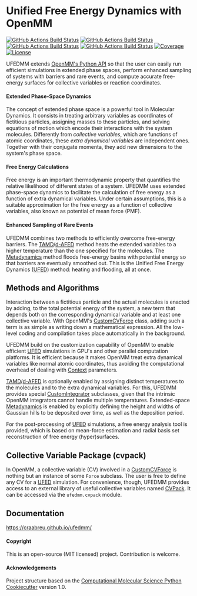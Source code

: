 Unified Free Energy Dynamics with OpenMM
========================================

[//]: # (Badges)
[![GitHub Actions Build Status](https://github.com/craabreu/ufedmm/workflows/Linux/badge.svg)](https://github.com/craabreu/ufedmm/actions?query=workflow%3ALinux)
[![GitHub Actions Build Status](https://github.com/craabreu/ufedmm/workflows/MacOS/badge.svg)](https://github.com/craabreu/ufedmm/actions?query=workflow%3AMacOS)
[![GitHub Actions Build Status](https://github.com/craabreu/ufedmm/workflows/Windows/badge.svg)](https://github.com/craabreu/ufedmm/actions?query=workflow%3AWindows)
[![GitHub Actions Build Status](https://github.com/craabreu/ufedmm/workflows/Docs/badge.svg)](https://craabreu.github.io/ufedmm/)
[![Coverage](https://craabreu.github.io/ufedmm/coverage/coverage.svg)](https://craabreu.github.io/ufedmm/coverage/)
[![License](https://img.shields.io/badge/License-MIT-yellowgreen.svg?style=flat)](https://github.com/craabreu/ufedmm/blob/main/LICENSE.md)

UFEDMM extends [OpenMM's Python API] so that the user can easily run
efficient simulations in extended phase spaces, perform enhanced sampling
of systems with barriers and rare events, and compute accurate free-energy
surfaces for collective variables or reaction coordinates.

#### Extended Phase-Space Dynamics

The concept of extended phase space is a powerful tool in Molecular
Dynamics. It consists in treating arbitrary variables as coordinates of
fictitious particles, assigning masses to these particles, and solving
equations of motion which encode their interactions with the system
molecules. Differently from _collective variables_, which are functions
of atomic coordinates, these _extra dynamical variables_ are independent
ones. Together with their conjugate momenta, they add new dimensions to
the system's phase space.

#### Free Energy Calculations

Free energy is an important thermodynamic property that quantifies the
relative likelihood of different states of a system. UFEDMM uses
extended phase-space dynamics to facilitate the calculation of free
energy as a function of extra dynamical variables. Under certain
assumptions, this is a suitable approximation for the free energy as
a function of collective variables, also known as potential of mean
force (PMF).

#### Enhanced Sampling of Rare Events

UFEDMM combines two methods to efficiently overcome free-energy barriers.
The [TAMD]/[d-AFED] method heats the extended variables to a higher
temperature than the one specified for the molecules. The [Metadynamics]
method floods free-energy basins with potential energy so that barriers
are eventually smoothed out. This is the Unified Free Energy Dynamics
([UFED]) method: heating and flooding, all at once.

## Methods and Algorithms

Interaction between a fictitious particle and the actual molecules is
enacted by adding, to the total potential energy of the system, a new
term that depends both on the corresponding dynamical variable and at
least one collective variable. With OpenMM's [CustomCVForce] class,
adding such a term is as simple as writing down a mathematical expression.
All the low-level coding and compilation takes place automatically in the
background.

UFEDMM build on the customization capability of OpenMM to enable efficient
[UFED] simulations in GPU's and other parallel computation platforms. It
is efficient because it makes OpenMM treat extra dynamical variables like
normal atomic coordinates, thus avoiding the computational overhead of
dealing with [Context] parameters.

[TAMD]/[d-AFED] is optionally enabled by assigning distinct temperatures
to the molecules and to the extra dynamical variables. For this, UFEDMM
provides special [CustomIntegrator] subclasses, given that the intrinsic
OpenMM integrators cannot handle multiple temperatures. Extended-space
[Metadynamics] is enabled by explicitly defining the height and widths of
Gaussian hills to be deposited over time, as well as the deposition period.

For the post-processing of [UFED] simulations, a free energy analysis tool
is provided, which is based on mean-force estimation and radial basis set
reconstruction of free energy (hyper)surfaces.

## Collective Variable Package (cvpack)

In OpenMM, a collective variable (CV) involved in a [CustomCVForce] is
nothing but an instance of some `Force` subclass. The user is free to define any
CV for a [UFED] simulation. For convenience, though, UFEDMM provides access to
an external library of useful collective variables named
[CVPack](https://cvpack.readthedocs.io/en/latest/). It can be accessed via
the `ufedmm.cvpack` module.

## Documentation

https://craabreu.github.io/ufedmm/

#### Copyright

This is an open-source (MIT licensed) project. Contribution is welcome.

#### Acknowledgements

Project structure based on the
[Computational Molecular Science Python Cookiecutter](https://github.com/molssi/cookiecutter-cms) version 1.0.

[OpenMM's Python API]: http://docs.openmm.org/latest/api-python/index.html
[TAMD]: http://doi.org/10.1016/j.cplett.2006.05.062
[d-AFED]: http://doi.org/10.1021/jp805039u
[Metadynamics]: http://doi.org/10.1021/jp045424k
[UFED]: http://doi.org/10.1063/1.4733389
[Context]: http://docs.openmm.org/latest/api-python/generated/openmm.openmm.Context.html
[CustomCVForce]: http://docs.openmm.org/latest/api-python/generated/openmm.openmm.CustomCVForce.html
[CustomIntegrator]: http://docs.openmm.org/latest/api-python/generated/openmm.openmm.CustomIntegrator.html

